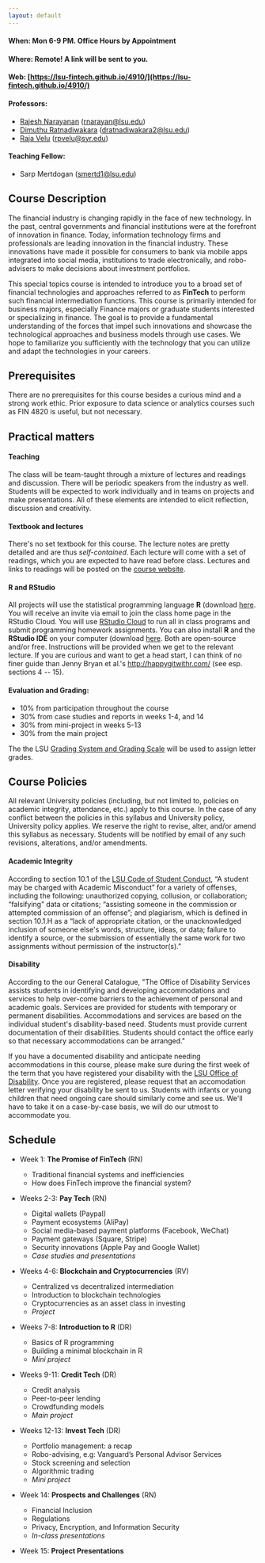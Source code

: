 ```yaml
---
layout: default
---
```


#### **When:** Mon 6-9 PM. Office Hours by Appointment
#### **Where:** Remote! A link will be sent to you.
#### **Web:** [https://lsu-fintech.github.io/4910/](https://lsu-fintech.github.io/4910/)

#### **Professors:**

  - [Rajesh Narayanan](https://www.lsu.edu/business/finance/profile-viewer.php?un=rnarayan) (rnarayan@lsu.edu)
  - [Dimuthu Ratnadiwakara](https://sites.google.com/view/dimuthu-ratnadiwakara) (dratnadiwakara2@lsu.edu)
  - [Raja Velu](https://thecollege.syr.edu/people/affiliated-faculty/velu-raja/) (rpvelu@syr.edu)

#### **Teaching Fellow:** 
  - Sarp Mertdogan (smertd1@lsu.edu)


## Course Description

The financial industry is changing rapidly in the face of new technology.  In the past, central governments and financial institutions were at the forefront of innovation in finance. Today, information technology firms and professionals are leading innovation in the financial industry. These innovations have made it possible for consumers to bank via mobile apps integrated into social media, institutions to trade electronically, and robo-advisers to make decisions about investment portfolios.

This special topics course is intended to introduce you to a broad set of financial technologies and approaches referred to as **FinTech** to perform such financial intermediation functions. This course is primarily intended for business majors, especially Finance majors or graduate students interested or specializing in finance. The goal is to provide a fundamental understanding of the forces that impel such innovations and showcase the technological approaches and business models through use cases.  We hope to familiarize you sufficiently with the technology that you can utilize and adapt the technologies in your careers. 

 
<!-- The course will study:
  - How is financial innovation different than industrial innovation? How is financial innovation evolving? What are the light sides and dark sides of financial innovation?
  - Will traditional financial intermediaries be able to adapt? Or will upstart FinTechs disrupt them, re-imagining business models just as Amazon reshaped book-selling and Uber transformed taxi-rides?
  - What are the critical technology strategies and foundational technologies in FinTech?
  - What are the core and novel sources of FinTech data, how are they managed? How is data visualization evolving?
  - What are the primary FinTech data science methods and tools? How do they apply to real FinTech problems and questions today?
  - How is FinTech reconfiguring financial services business models? What are the key disruption points? What determines success in FinTech?
  - Where are the limits, risks, and broader policy and social implications of FinTech?
-->

## Prerequisites
There are no prerequisites for this course besides a curious mind and a strong work ethic.  Prior exposure to data science or analytics courses such as FIN 4820 is useful, but not necessary.  
  

## Practical matters

#### Teaching
The class will be team-taught through a mixture of lectures and readings and discussion. There will be periodic speakers from the industry as well.  Students will be expected to work individually and in teams on projects and make presentations. All of these elements are intended to elicit reflection, discussion and creativity.  

#### Textbook and lectures
There's no set textbook for this course. The lecture notes are pretty detailed and are thus *self-contained*. Each lecture will come with a set of readings, which you are expected to have read before class.  Lectures and links to readings will be posted on the [course website](https://lsu-fintech.github.io/4910/).

<!--
#### Github classroom
The class will be taught using [GitHub Classroom](//classroom.github.com/). You will receive an email invitation to the course repo with instructions in due time, but suffice it to say that this is how we'll submit assignments, provide feedback, receive grades, etc.
-->

#### R and RStudio

All projects will use the statistical programming language **R** (download [here](https://www.r-project.org/). You will receive an invite via email to join the class home page in the RStudio Cloud. You will use [RStudio Cloud](https://rstudio.cloud/) to run all in class programs and submit programming homework assignments. You can also install **R** and the **RStudio IDE** on your computer (download [here](https://www.rstudio.com/products/rstudio/download/preview/).  Both are open-source and/or free. Instructions will be provided when we get to the relevant lecture.  If you are curious and want to get a head start, I can think of no finer guide than Jenny Bryan et al.'s http://happygitwithr.com/ (see esp. sections 4 -- 15).

#### Evaluation and Grading:

*	10% from participation throughout the course
*	30% from case studies and reports in weeks 1-4, and 14
*	30% from mini-project in weeks 5-13
*	30% from the main project

The the LSU [Grading System and Grading Scale](https://catalog.lsu.edu/content.php?catoid=21&navoid=1932#Grading_Systems) will be used to assign letter grades.


## Course Policies

All relevant University policies (including, but not limited to, policies on academic integrity, attendance, etc.) apply to this course. In the case of any conflict between the policies in this syllabus and University policy, University policy applies. We reserve the right to revise, alter, and/or amend this syllabus as necessary. Students will be notified by email of any such revisions, alterations, and/or amendments.

#### Academic Integrity
According to section 10.1 of the [LSU Code of Student Conduct](https://www.lsu.edu/saa/students/codeofconduct.php), “A student may be charged with Academic Misconduct” for a variety of offenses, including the following: unauthorized copying, collusion, or collaboration; “falsifying” data or citations; “assisting someone in the commission or attempted commission of an offense”; and plagiarism, which is defined in section 10.1.H as a “lack of appropriate citation, or the unacknowledged inclusion of someone else's words, structure, ideas, or data; failure to identify a source, or the submission of essentially the same work for two assignments without permission of the instructor(s).”

#### Disability

According to the our General Catalogue, "The Office of Disability Services assists students in identifying and developing accommodations and services to help over-come barriers to the achievement of personal and academic goals. Services are provided for students with temporary or permanent disabilities. Accommodations and services are based on the individual student's disability-based need. Students must provide current documentation of their disabilities. Students should contact the office early so that necessary accommodations can be arranged."

If you have a documented disability and anticipate needing accommodations in this course, please make sure during the first week of the term that you have registered your disability with the [LSU Office of Disability](https://www.lsu.edu/disability/).  Once you are registered, please request that an accomodation letter verifying your disability be sent to us.  Students with infants or young children that need ongoing care should similarly come and see us. We'll have to take it on a case-by-case basis, we will do our utmost to accommodate you.



## Schedule

* Week 1: **The Promise of FinTech** (RN)
  + Traditional financial systems and inefficiencies
  + How does FinTech improve the financial system?
  
* Weeks 2-3: **Pay Tech** (RN)
  + Digital wallets (Paypal)
  + Payment ecosystems (AliPay)
  + Social media-based payment platforms (Facebook, WeChat)
  + Payment gateways (Square, Stripe)
  + Security innovations (Apple Pay and Google Wallet)
  + <i>Case studies and presentations</i>

* Weeks 4-6: **Blockchain and Cryptocurrencies** (RV)
  + Centralized vs decentralized intermediation
  + Introduction to blockchain technologies
  + Cryptocurrencies as an asset class in investing
  + <i>Project</i>

* Weeks 7-8: **Introduction to R** (DR)
  + Basics of R programming
  + Building a minimal blockchain in R
  + <i>Mini project</i>

* Weeks 9-11: **Credit Tech** (DR)
  + Credit analysis
  + Peer-to-peer lending
  + Crowdfunding models
  + <i>Main project</i>

* Weeks 12-13: **Invest Tech** (DR)
  + Portfolio management: a recap
  + Robo-advising, e.g: Vanguard’s Personal Advisor Services
  + Stock screening and selection
  + Algorithmic trading
  + <i>Mini project</i>

* Week 14: **Prospects and Challenges** (RN)
  + Financial Inclusion
  + Regulations
  + Privacy, Encryption, and Information Security
  + <i>In-class presentations</i>

* Week 15: **Project Presentations**
  
